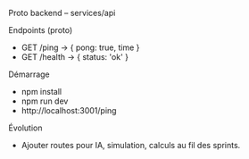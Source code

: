 Proto backend – services/api

Endpoints (proto)

- GET /ping → { pong: true, time }
- GET /health → { status: 'ok' }

Démarrage

- npm install
- npm run dev
- http://localhost:3001/ping

Évolution

- Ajouter routes pour IA, simulation, calculs au fil des sprints.

